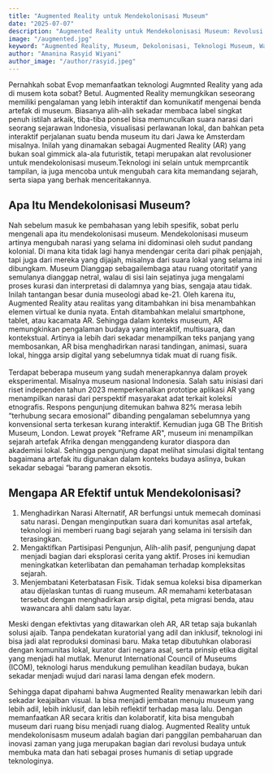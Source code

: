 ```yaml
---
title: "Augmented Reality untuk Mendekolonisasi Museum"
date: "2025-07-07"
description: "Augmented Reality untuk Mendekolonisasi Museum: Revolusi Baru dalam Pengalaman Budaya"
image: "/augmented.jpg"
keyword: "Augmented Reality, Museum, Dekolonisasi, Teknologi Museum, Warisan Budaya, Sejarah Digital, Inovasi Budaya, Pengalaman Interaktif, Narasi Alternatif, Museologi"
author: "Amanina Rasyid Wiyani"
author_image: "/author/rasyid.jpeg"
---
```



Pernahkah sobat Evop memanfaatkan teknologi Augmnted Reality yang ada di musem kota sobat? Betul. Augmented Reality memungkikan seseorang memiliki pengalaman yang lebih interaktif dan komunikatif mengenai benda artefak di museum. Biasanya alih-alih sekadar membaca label singkat penuh istilah arkaik, tiba-tiba ponsel bisa memunculkan suara narasi dari seorang sejarawan Indonesia, visualisasi perlawanan lokal, dan bahkan peta interaktif perjalanan suatu benda museum itu dari Jawa ke Amsterdam misalnya. Inilah yang dinamakan sebagai Augmented Reality (AR) yang bukan soal gimmick ala-ala futuristik, tetapi  merupakan alat revolusioner untuk mendekolonisasi museum.Teknologi ini selain untuk memprcantik tampilan, ia juga mencoba untuk mengubah cara kita memandang sejarah, serta siapa yang berhak menceritakannya.


## Apa Itu Mendekolonisasi Museum?




Nah sebelum masuk ke pembahasan yang lebih spesifik, sobat perlu mengenali apa itu mendekolonisasi museum. Mendekolonisasi museum artinya mengubah narasi yang selama ini didominasi oleh sudut pandang kolonial. Di mana kita tidak lagi hanya mendengar cerita dari pihak penjajah, tapi juga dari mereka yang dijajah, misalnya dari suara lokal yang selama ini dibungkam. Museum Dianggap sebagailembaga atau ruang otoritatif yang semulanya dianggap netral, walau di sisi lain sejatinya juga mengalami proses kurasi dan interpretasi di dalamnya yang bias, sengaja atau tidak. Inilah tantangan besar dunia museologi abad ke-21.
Oleh karena itu, Augmented Reality atau realitas yang ditambahkan ini bisa menambahkan elemen virtual ke dunia nyata. Entah ditambahkan melalui smartphone, tablet, atau kacamata AR. Sehingga dalam konteks museum, AR memungkinkan pengalaman budaya yang interaktif, multisuara, dan kontekstual. Artinya ia lebih dari sekadar 
menampilkan teks panjang yang membosankan, AR bisa menghadirkan narasi tandingan, animasi, suara lokal, hingga arsip digital yang sebelumnya tidak muat di ruang fisik.
</br></br>
Terdapat beberapa museum yang sudah menerapkannya dalam proyek eksperimental. Misalnya museum nasional Indonesia. Salah satu inisiasi dari riset independen tahun 2023 memperkenalkan prototipe aplikasi AR yang menampilkan narasi dari perspektif masyarakat adat terkait koleksi etnografis. Respons pengunjung ditemukan bahwa 82% merasa lebih “terhubung secara emosional” dibanding pengalaman sebelumnya yang konvensional serta terkesan kurang interaktif. Kemudian juga GB The British Museum, London. Lewat proyek "Reframe AR", museum ini menampilkan sejarah artefak Afrika dengan menggandeng kurator diaspora dan akademisi lokal. Sehingga pengunjung dapat melihat simulasi digital tentang bagaimana artefak itu digunakan dalam konteks budaya aslinya, bukan sekadar sebagai “barang pameran eksotis.

## Mengapa AR Efektif untuk Mendekolonisasi?
1. Menghadirkan Narasi Alternatif, AR berfungsi untuk memecah dominasi satu narasi. Dengan menginputkan suara dari komunitas asal artefak, teknologi ini memberi ruang bagi sejarah yang selama ini tersisih dan terasingkan. 
2. Mengaktifkan Partisipasi Pengunjun, Alih-alih pasif, pengunjung dapat menjadi bagian dari eksplorasi cerita yang aktif. Proses ini kemudian meningkatkan keterlibatan dan pemahaman terhadap kompleksitas sejarah.
3. Menjembatani Keterbatasan Fisik. Tidak semua koleksi bisa dipamerkan atau dijelaskan tuntas di ruang museum. AR memahami keterbatasan tersebut dengan menghadirkan arsip digital, peta migrasi benda, atau wawancara ahli dalam satu layar.



Meski dengan efektivtas yang ditawarkan oleh AR, AR tetap saja bukanlah solusi ajaib. Tanpa pendekatan kuratorial yang adil dan inklusif, teknologi ini bisa jadi alat reproduksi dominasi baru. Maka tetap dibutuhkan olaborasi dengan komunitas lokal, kurator dari negara asal, serta prinsip etika digital yang menjadi hal mutlak. Menurut International Council of Museums (ICOM), teknologi harus mendukung pemulihan keadilan budaya, bukan sekadar menjadi wujud dari narasi lama dengan efek modern.



Sehingga dapat dipahami bahwa Augmented Reality menawarkan lebih dari sekadar keajaiban visual. Ia bisa menjadi jembatan menuju museum yang lebih adil, lebih inklusif, dan lebih reflektif terhadap masa lalu. Dengan memanfaatkan AR secara kritis dan kolaboratif, kita bisa mengubah museum dari ruang bisu menjadi ruang dialog. Augmented Reality untuk mendekolonisasm museum adalah bagian dari panggilan pembaharuan dan inovasi zaman yang juga merupakan bagian dari revolusi budaya untuk membuka mata dan hati sebagai proses humanis di setiap upgrade teknologinya. 
